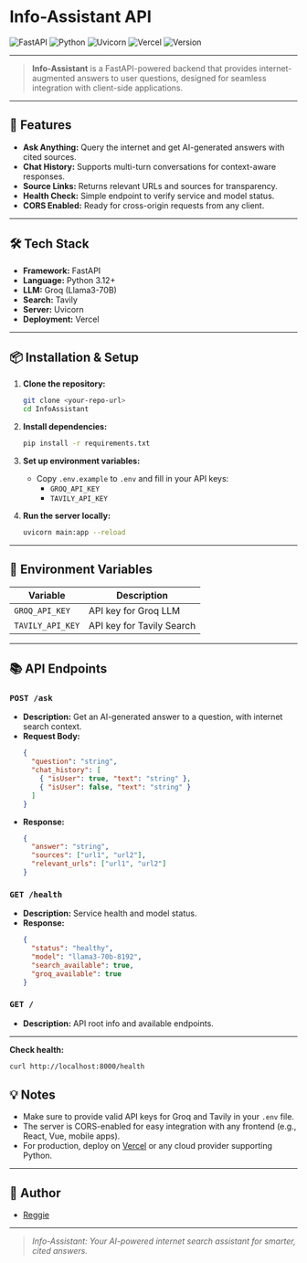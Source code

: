 # Info-Assistant API

![FastAPI](https://img.shields.io/badge/FastAPI-009485?logo=fastapi&logoColor=white&style=for-the-badge)
![Python](https://img.shields.io/badge/Python-3.12+-3776AB?logo=python&logoColor=white&style=for-the-badge)
![Uvicorn](https://img.shields.io/badge/Uvicorn-0.34.3-0e2236?logo=uvicorn&logoColor=white&style=for-the-badge)
![Vercel](https://img.shields.io/badge/Vercel-Deployed-000?logo=vercel&logoColor=white&style=for-the-badge)
![Version](https://img.shields.io/badge/Version-1.0.0-blue?style=for-the-badge)

---

> **Info-Assistant** is a FastAPI-powered backend that provides internet-augmented answers to user questions, designed for seamless integration with client-side applications.

---

## 🚀 Features
- **Ask Anything:** Query the internet and get AI-generated answers with cited sources.
- **Chat History:** Supports multi-turn conversations for context-aware responses.
- **Source Links:** Returns relevant URLs and sources for transparency.
- **Health Check:** Simple endpoint to verify service and model status.
- **CORS Enabled:** Ready for cross-origin requests from any client.

---

## 🛠️ Tech Stack
- **Framework:** FastAPI
- **Language:** Python 3.12+
- **LLM:** Groq (Llama3-70B)
- **Search:** Tavily
- **Server:** Uvicorn
- **Deployment:** Vercel

---

## 📦 Installation & Setup

1. **Clone the repository:**
   ```bash
   git clone <your-repo-url>
   cd InfoAssistant
   ```
2. **Install dependencies:**
   ```bash
   pip install -r requirements.txt
   ```
3. **Set up environment variables:**
   - Copy `.env.example` to `.env` and fill in your API keys:
     - `GROQ_API_KEY`
     - `TAVILY_API_KEY`

4. **Run the server locally:**
   ```bash
   uvicorn main:app --reload
   ```

---

## 🔑 Environment Variables
| Variable         | Description                |
|------------------|---------------------------|
| `GROQ_API_KEY`   | API key for Groq LLM       |
| `TAVILY_API_KEY` | API key for Tavily Search  |

---

## 📚 API Endpoints

### `POST /ask`
- **Description:** Get an AI-generated answer to a question, with internet search context.
- **Request Body:**
  ```json
  {
    "question": "string",
    "chat_history": [
      { "isUser": true, "text": "string" },
      { "isUser": false, "text": "string" }
    ]
  }
  ```
- **Response:**
  ```json
  {
    "answer": "string",
    "sources": ["url1", "url2"],
    "relevant_urls": ["url1", "url2"]
  }
  ```

### `GET /health`
- **Description:** Service health and model status.
- **Response:**
  ```json
  {
    "status": "healthy",
    "model": "llama3-70b-8192",
    "search_available": true,
    "groq_available": true
  }
  ```

### `GET /`
- **Description:** API root info and available endpoints.

---

**Check health:**
```bash
curl http://localhost:8000/health
```

## 💡 Notes
- Make sure to provide valid API keys for Groq and Tavily in your `.env` file.
- The server is CORS-enabled for easy integration with any frontend (e.g., React, Vue, mobile apps).
- For production, deploy on [Vercel](https://vercel.com/) or any cloud provider supporting Python.

---

## 👤 Author
- [Reggie](https://github.com/Kidddvenus)

---

> _Info-Assistant: Your AI-powered internet search assistant for smarter, cited answers._



